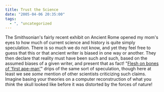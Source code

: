 ```yaml
---
title: Trust the Science
date: "2005-04-06 20:35:00"
tags:
  - ", "uncategorized
---
```

<p> The Smithsonian's fairly recent exhibit on Ancient Rome
opened my mom's eyes to how much of current science and
history is quite simply speculation.  There is so much we do
not know, and yet they feel free to guess that this or that
ancient writer is biased in one way or another.  They then
declare that reality must have been such and such, based on the
assumed biases of a given writer, and present that as fact!  "<a href="http://news.bbc.co.uk/2/hi/science/nature/4416757.stm">Flesh on
bones of 'first ape-man'</a>" drips of the same sort of speculation,
though here at least we see <em>some</em> mention of other scientists
criticizing such claims.  Imagine basing your theories on a computer
reconstruction of what you <em>think</em> the skull looked like
before it was distorted by the forces of nature!</p>

